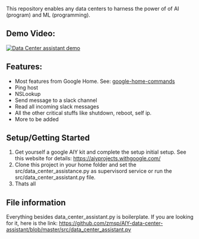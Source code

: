 This repository enables any data centers to harness the power of of AI (program) and ML (programming). 



## Demo Video:
[![Data Center assistant demo](https://img.youtube.com/vi/4pha3IDAyRs/0.jpg)](https://youtu.be/4pha3IDAyRs "Data center assistant demo")


## Features:
* Most features from Google Home. See: [google-home-commands](https://www.androidauthority.com/google-home-commands-727911/)
* Ping host
* NSLookup
* Send message to a slack channel
* Read all incoming slack messages
* All the other critical stuffs like shutdown, reboot, self ip.
* More to be added

## Setup/Getting Started
1. Get yourself a google AIY kit and complete the setup initial setup. See this website for details: https://aiyprojects.withgoogle.com/
2. Clone this project in your home folder and set the src/data_center_assistance.py as supervisord service or run the src/data_center_assistant.py file.
3. Thats all


## File information
Everything besides data_center_assistant.py is boilerplate. If you are looking for it, here is the link: https://github.com/zmsp/AIY-data-center-assistant/blob/master/src/data_center_assistant.py


